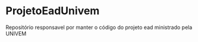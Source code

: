 # ProjetoEadUnivem
Repositório responsavel por manter o código do projeto ead ministrado pela UNIVEM
